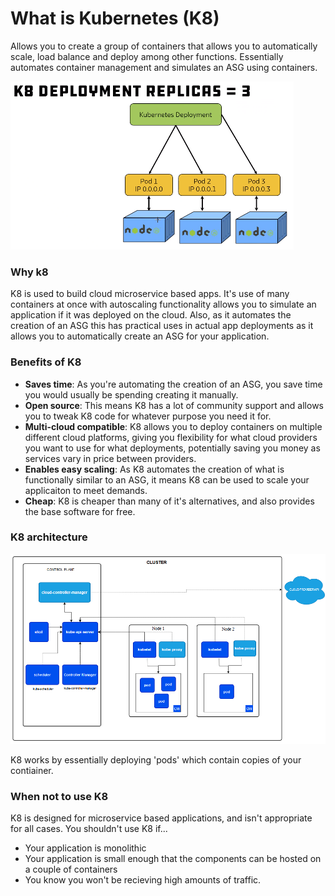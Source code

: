 # What is Kubernetes (K8)

Allows you to create a group of containers that allows you to automatically scale, load balance and deploy among other functions. Essentially automates container management and simulates an ASG using containers.

![Alt text](image-6.png)

### Why k8

K8 is used to build cloud microservice based apps. It's use of many containers at once with autoscaling functionality allows you to simulate an application if it was deployed on the cloud. Also, as it automates the creation of an ASG this has practical uses in actual app deployments as it allows you to automatically create an ASG for your application.

### Benefits of K8

- **Saves time**: As you're automating the creation of an ASG, you save time you would usually be spending creating it manually.
- **Open source**: This means K8 has a lot of community support and allows you to tweak K8 code for whatever purpose you need it for.
- **Multi-cloud compatible**: K8 allows you to deploy containers on multiple different cloud platforms, giving you flexibility for what cloud providers you want to use for what deployments, potentially saving you money as services vary in price between providers.
- **Enables easy scaling**: As K8 automates the creation of what is functionally similar to an ASG, it means K8 can be used to scale your applicaiton to meet demands.
- **Cheap**: K8 is cheaper than many of it's alternatives, and also provides the base software for free.

### K8 architecture

![Alt text](image-7.png)

K8 works by essentially deploying 'pods' which contain copies of your contiainer.

### When not to use K8

K8 is designed for microservice based applications, and isn't appropriate for all cases. You shouldn't use K8 if...
- Your application is monolithic
- Your application is small enough that the components can be hosted on a couple of containers 
- You know you won't be recieving high amounts of traffic.

